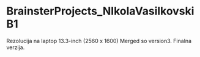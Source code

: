 
# BrainsterProjects_NIkolaVasilkovskiB1
Rezolucija na laptop 13.3-inch (2560 x 1600)
Merged so version3. Finalna verzija.